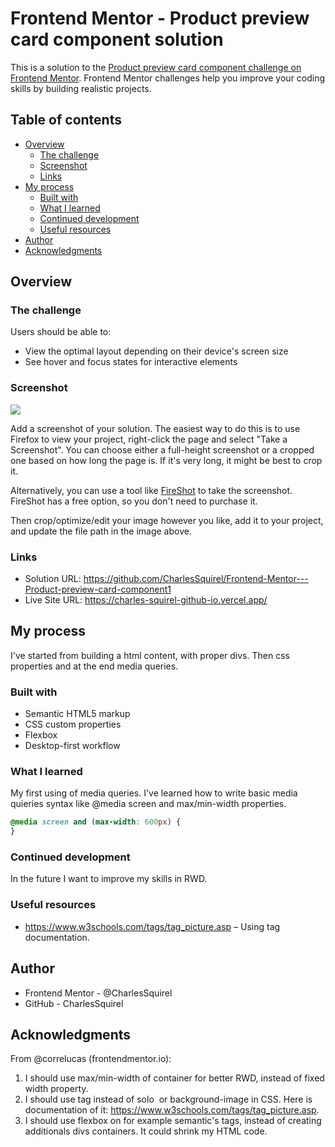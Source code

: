 # Frontend Mentor - Product preview card component solution

This is a solution to the [Product preview card component challenge on Frontend Mentor](https://www.frontendmentor.io/challenges/product-preview-card-component-GO7UmttRfa). Frontend Mentor challenges help you improve your coding skills by building realistic projects. 

## Table of contents

- [Overview](#overview)
  - [The challenge](#the-challenge)
  - [Screenshot](#screenshot)
  - [Links](#links)
- [My process](#my-process)
  - [Built with](#built-with)
  - [What I learned](#what-i-learned)
  - [Continued development](#continued-development)
  - [Useful resources](#useful-resources)
- [Author](#author)
- [Acknowledgments](#acknowledgments)

## Overview

### The challenge

Users should be able to:

- View the optimal layout depending on their device's screen size
- See hover and focus states for interactive elements

### Screenshot

![](./screenshot.jpg)

Add a screenshot of your solution. The easiest way to do this is to use Firefox to view your project, right-click the page and select "Take a Screenshot". You can choose either a full-height screenshot or a cropped one based on how long the page is. If it's very long, it might be best to crop it.

Alternatively, you can use a tool like [FireShot](https://getfireshot.com/) to take the screenshot. FireShot has a free option, so you don't need to purchase it. 

Then crop/optimize/edit your image however you like, add it to your project, and update the file path in the image above.

### Links

- Solution URL:  https://github.com/CharlesSquirel/Frontend-Mentor---Product-preview-card-component1
- Live Site URL: https://charles-squirel-github-io.vercel.app/

## My process
I've started from building a html content, with proper divs. Then css properties and at the end media queries.

### Built with

- Semantic HTML5 markup
- CSS custom properties
- Flexbox
- Desktop-first workflow

### What I learned

My first using of media queries. I've learned how to write basic media quieries syntax like @media screen and max/min-width properties.

```css
@media screen and (max-width: 600px) {
}
```
### Continued development

In the future I want to improve my skills in RWD.

### Useful resources

- https://www.w3schools.com/tags/tag_picture.asp – Using <picture> tag documentation.

## Author

- Frontend Mentor - @CharlesSquirel
- GitHub - CharlesSquirel

## Acknowledgments

From @correlucas (frontendmentor.io):
1. I should use max/min-width of container for better RWD, instead of fixed width property.
2. I should use <picture> tag instead of solo <img> or background-image in CSS. Here is documentation of it: https://www.w3schools.com/tags/tag_picture.asp.
3. I should use flexbox on for example semantic's tags, instead of creating additionals divs containers. It could shrink my HTML code.
